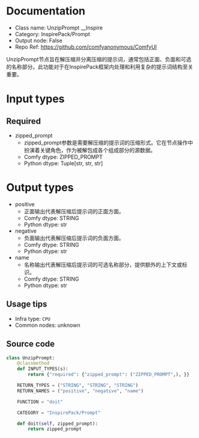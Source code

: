 
# Documentation
- Class name: UnzipPrompt __Inspire
- Category: InspirePack/Prompt
- Output node: False
- Repo Ref: https://github.com/comfyanonymous/ComfyUI

UnzipPrompt节点旨在解压缩并分离压缩的提示词，通常包括正面、负面和可选的名称部分。此功能对于在InspirePack框架内处理和利用复杂的提示词结构至关重要。

# Input types
## Required
- zipped_prompt
    - zipped_prompt参数是需要解压缩的提示词的压缩形式。它在节点操作中扮演着关键角色，作为被解包成各个组成部分的源数据。
    - Comfy dtype: ZIPPED_PROMPT
    - Python dtype: Tuple[str, str, str]

# Output types
- positive
    - 正面输出代表解压缩后提示词的正面方面。
    - Comfy dtype: STRING
    - Python dtype: str
- negative
    - 负面输出代表解压缩后提示词的负面方面。
    - Comfy dtype: STRING
    - Python dtype: str
- name
    - 名称输出代表解压缩后提示词的可选名称部分，提供额外的上下文或标识。
    - Comfy dtype: STRING
    - Python dtype: str


## Usage tips
- Infra type: `CPU`
- Common nodes: unknown


## Source code
```python
class UnzipPrompt:
    @classmethod
    def INPUT_TYPES(s):
        return {"required": {"zipped_prompt": ("ZIPPED_PROMPT",), }}

    RETURN_TYPES = ("STRING", "STRING", "STRING")
    RETURN_NAMES = ("positive", "negative", "name")

    FUNCTION = "doit"

    CATEGORY = "InspirePack/Prompt"

    def doit(self, zipped_prompt):
        return zipped_prompt

```

